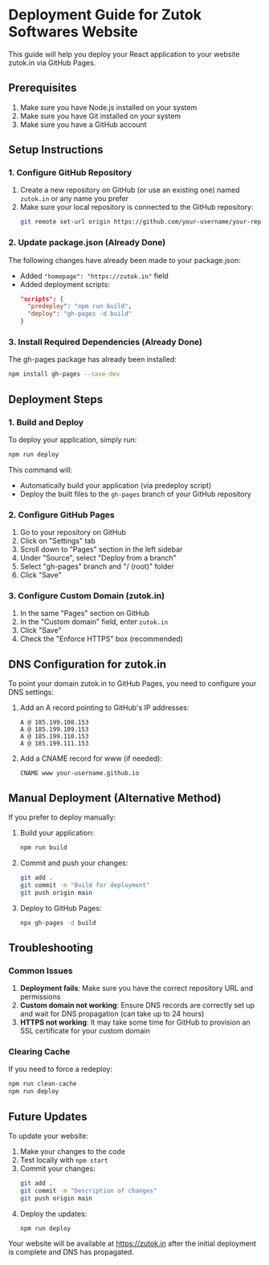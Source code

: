 # Deployment Guide for Zutok Softwares Website

This guide will help you deploy your React application to your website zutok.in via GitHub Pages.

## Prerequisites

1. Make sure you have Node.js installed on your system
2. Make sure you have Git installed on your system
3. Make sure you have a GitHub account

## Setup Instructions

### 1. Configure GitHub Repository

1. Create a new repository on GitHub (or use an existing one) named `zutok.in` or any name you prefer
2. Make sure your local repository is connected to the GitHub repository:
   ```bash
   git remote set-url origin https://github.com/your-username/your-repo-name.git
   ```

### 2. Update package.json (Already Done)

The following changes have already been made to your package.json:
- Added `"homepage": "https://zutok.in"` field
- Added deployment scripts:
  ```json
  "scripts": {
    "predeploy": "npm run build",
    "deploy": "gh-pages -d build"
  }
  ```

### 3. Install Required Dependencies (Already Done)

The gh-pages package has already been installed:
```bash
npm install gh-pages --save-dev
```

## Deployment Steps

### 1. Build and Deploy

To deploy your application, simply run:
```bash
npm run deploy
```

This command will:
- Automatically build your application (via predeploy script)
- Deploy the built files to the `gh-pages` branch of your GitHub repository

### 2. Configure GitHub Pages

1. Go to your repository on GitHub
2. Click on "Settings" tab
3. Scroll down to "Pages" section in the left sidebar
4. Under "Source", select "Deploy from a branch"
5. Select "gh-pages" branch and "/ (root)" folder
6. Click "Save"

### 3. Configure Custom Domain (zutok.in)

1. In the same "Pages" section on GitHub
2. In the "Custom domain" field, enter `zutok.in`
3. Click "Save"
4. Check the "Enforce HTTPS" box (recommended)

## DNS Configuration for zutok.in

To point your domain zutok.in to GitHub Pages, you need to configure your DNS settings:

1. Add an A record pointing to GitHub's IP addresses:
   ```
   A @ 185.199.108.153
   A @ 185.199.109.153
   A @ 185.199.110.153
   A @ 185.199.111.153
   ```

2. Add a CNAME record for www (if needed):
   ```
   CNAME www your-username.github.io
   ```

## Manual Deployment (Alternative Method)

If you prefer to deploy manually:

1. Build your application:
   ```bash
   npm run build
   ```

2. Commit and push your changes:
   ```bash
   git add .
   git commit -m "Build for deployment"
   git push origin main
   ```

3. Deploy to GitHub Pages:
   ```bash
   npx gh-pages -d build
   ```

## Troubleshooting

### Common Issues

1. **Deployment fails**: Make sure you have the correct repository URL and permissions
2. **Custom domain not working**: Ensure DNS records are correctly set up and wait for DNS propagation (can take up to 24 hours)
3. **HTTPS not working**: It may take some time for GitHub to provision an SSL certificate for your custom domain

### Clearing Cache

If you need to force a redeploy:
```bash
npm run clean-cache
npm run deploy
```

## Future Updates

To update your website:

1. Make your changes to the code
2. Test locally with `npm start`
3. Commit your changes:
   ```bash
   git add .
   git commit -m "Description of changes"
   git push origin main
   ```
4. Deploy the updates:
   ```bash
   npm run deploy
   ```

Your website will be available at https://zutok.in after the initial deployment is complete and DNS has propagated.